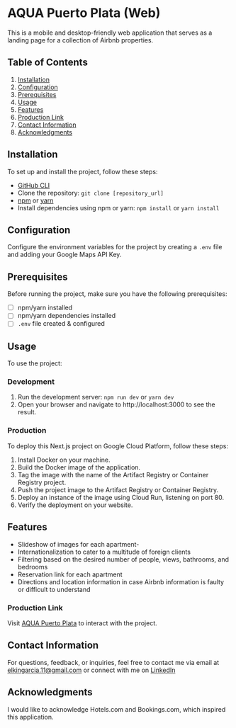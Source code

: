 # AQUA Puerto Plata (Web)

This is a mobile and desktop-friendly web application that serves as a landing page for a collection of Airbnb properties.

## Table of Contents

1. [Installation](#installation)
2. [Configuration](#configuration)
3. [Prerequisites](#prerequisites)
4. [Usage](#usage)
5. [Features](#features)
6. [Production Link](#production-link)
7. [Contact Information](#contact-information)
8. [Acknowledgments](#acknowledgments)

## Installation

To set up and install the project, follow these steps:

- [GitHub CLI](https://github.com/git-guides/install-git)
- Clone the repository: `git clone [repository_url]`
- [npm](https://docs.npmjs.com/) or [yarn](https://classic.yarnpkg.com/en/docs/install/)
- Install dependencies using npm or yarn: `npm install` or `yarn install`

## Configuration

Configure the environment variables for the project by creating a `.env` file and adding your Google Maps API Key.

## Prerequisites

Before running the project, make sure you have the following prerequisites:

- [ ] npm/yarn installed
- [ ] npm/yarn dependencies installed
- [ ] `.env` file created & configured 

## Usage

To use the project:

### Development

1. Run the development server: `npm run dev` or `yarn dev`
2. Open your browser and navigate to http://localhost:3000 to see the result.

### Production

To deploy this Next.js project on Google Cloud Platform, follow these steps:

1. Install Docker on your machine.
2. Build the Docker image of the application.
3. Tag the image with the name of the Artifact Registry or Container Registry project.
4. Push the project image to the Artifact Registry or Container Registry.
5. Deploy an instance of the image using Cloud Run, listening on port 80.
6. Verify the deployment on your website.

## Features

- Slideshow of images for each apartment-
- Internationalization to cater to a multitude of foreign clients
- Filtering based on the desired number of people, views, bathrooms, and bedrooms
- Reservation link for each apartment
- Directions and location information in case Airbnb information is faulty or difficult to understand


### Production Link

Visit [AQUA Puerto Plata](https://aquapuertoplata.com/) to interact with the project.


## Contact Information

For questions, feedback, or inquiries, feel free to contact me via email at elkingarcia.11@gmail.com or connect with me on [LinkedIn](https://www.linkedin.com/in/elkingarcia11/)

## Acknowledgments

I would like to acknowledge Hotels.com and Bookings.com, which inspired this application.
